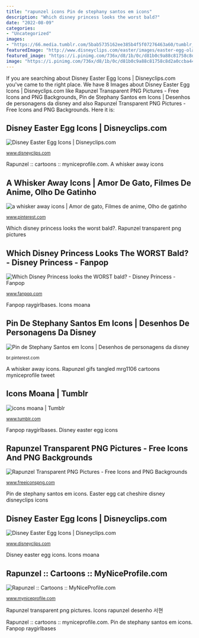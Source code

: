 ```yaml
---
title: "rapunzel icons Pin de stephany santos em icons"
description: "Which disney princess looks the worst bald?"
date: "2022-08-09"
categories:
- "Uncategorized"
images:
- "https://66.media.tumblr.com/5bab5735162ee385b4f5f07276463a60/tumblr_pdq51pvF1W1t4s55jo6_400.png"
featuredImage: "http://www.disneyclips.com/easter/images/easter-egg-olaf.png"
featured_image: "https://i.pinimg.com/736x/d8/1b/0c/d81b0c9a88c81758c8d2a0ccba449ded.jpg"
image: "https://i.pinimg.com/736x/d8/1b/0c/d81b0c9a88c81758c8d2a0ccba449ded.jpg"
---
```


If you are searching about Disney Easter Egg Icons | Disneyclips.com you've came to the right place. We have 8 Images about Disney Easter Egg Icons | Disneyclips.com like Rapunzel Transparent PNG Pictures - Free Icons and PNG Backgrounds, Pin de Stephany Santos em Icons | Desenhos de personagens da disney and also Rapunzel Transparent PNG Pictures - Free Icons and PNG Backgrounds. Here it is:

## Disney Easter Egg Icons | Disneyclips.com

![Disney Easter Egg Icons | Disneyclips.com](http://www.disneyclips.com/easter/images/easter-egg-olaf.png "Easter egg cat cheshire disney disneyclips icons")

<small>www.disneyclips.com</small>

Rapunzel :: cartoons :: myniceprofile.com. A whisker away icons

## A Whisker Away Icons | Amor De Gato, Filmes De Anime, Olho De Gatinho

![a whisker away icons | Amor de gato, Filmes de anime, Olho de gatinho](https://i.pinimg.com/736x/02/e0/d0/02e0d075fd119acfd3b6447cdd134dcd.jpg "Rapunzel disney")

<small>www.pinterest.com</small>

Which disney princess looks the worst bald?. Rapunzel transparent png pictures

## Which Disney Princess Looks The WORST Bald? - Disney Princess - Fanpop

![Which Disney Princess looks the WORST bald? - Disney Princess - Fanpop](https://images6.fanpop.com/image/polls/1542000/1542743_1455749918774_full.jpg "Icons rapunzel desenho 서현")

<small>www.fanpop.com</small>

Fanpop raygirlbases. Icons moana

## Pin De Stephany Santos Em Icons | Desenhos De Personagens Da Disney

![Pin de Stephany Santos em Icons | Desenhos de personagens da disney](https://i.pinimg.com/736x/d8/1b/0c/d81b0c9a88c81758c8d2a0ccba449ded.jpg "Icons moana")

<small>br.pinterest.com</small>

A whisker away icons. Rapunzel gifs tangled mrg1106 cartoons myniceprofile tweet

## Icons Moana | Tumblr

![icons moana | Tumblr](https://66.media.tumblr.com/5bab5735162ee385b4f5f07276463a60/tumblr_pdq51pvF1W1t4s55jo6_400.png "Rapunzel disney")

<small>www.tumblr.com</small>

Fanpop raygirlbases. Disney easter egg icons

## Rapunzel Transparent PNG Pictures - Free Icons And PNG Backgrounds

![Rapunzel Transparent PNG Pictures - Free Icons and PNG Backgrounds](http://www.freeiconspng.com/uploads/rapunzel-disney-png-photo-13.png "Which disney princess looks the worst bald?")

<small>www.freeiconspng.com</small>

Pin de stephany santos em icons. Easter egg cat cheshire disney disneyclips icons

## Disney Easter Egg Icons | Disneyclips.com

![Disney Easter Egg Icons | Disneyclips.com](https://www.disneyclips.com/easter/images/easter-egg-cheshire-cat.png "Icons rapunzel desenho 서현")

<small>www.disneyclips.com</small>

Disney easter egg icons. Icons moana

## Rapunzel :: Cartoons :: MyNiceProfile.com

![Rapunzel :: Cartoons :: MyNiceProfile.com](http://i.myniceprofile.com/1486/148628.gif "Disney easter egg icons")

<small>www.myniceprofile.com</small>

Rapunzel transparent png pictures. Icons rapunzel desenho 서현

Rapunzel :: cartoons :: myniceprofile.com. Pin de stephany santos em icons. Fanpop raygirlbases
